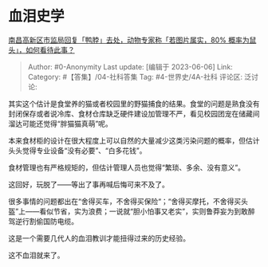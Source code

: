# 血泪史学
[南昌高新区市监局回复「鸭脖」去处，动物专家称「若图片属实，80% 概率为鼠头」，如何看待此事？](https://www.zhihu.com/question/604847299/answer/3061977316)

> Author: #0-Anonymity
> Last update: [编辑于 2023-06-06]
> Link:
> Category: #【答集】/04-社科答集
> Tag: #4-世界史/4A-社科
> 评论区:
> 泛讨论:

其实这个估计是食堂养的猫或者校园里的野猫捕食的结果。食堂的问题是熟食没有封闭保存或者说冷库、食材仓库缺乏硬件建设加管理不严，看见校园团宠在储藏间溜达可能还觉得“胖猫猫真萌”呢。

本来食材柜的设计在很大程度上可以自然的大量减少这类污染问题的概率，但估计头头觉得专业设备“没有必要”、“白多花钱”。

食材管理也有严格规矩的，但估计管理人员也觉得“繁琐、多余、没有意义”。

这回好，玩脱了——等出了事再喊后悔可来不及了。

很多事情的问题都出在“舍得买车，不舍得买保险“；“舍得买摩托，不舍得买头盔”上——看似节省，实为浪费；一说就“胆小怕事又老实”，实则鲁莽妄为到敢醉驾逆行割偷国防电缆。

这是一个需要几代人的血泪教训才能扭得过来的历史经验。

这不血泪就来了。
